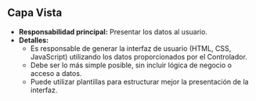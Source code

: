 ## Capa Vista

- **Responsabilidad principal:** Presentar los datos al usuario.
- **Detalles:**
  - Es responsable de generar la interfaz de usuario (HTML, CSS, JavaScript) utilizando los datos proporcionados por el Controlador.
  - Debe ser lo más simple posible, sin incluir lógica de negocio o acceso a datos.
  - Puede utilizar plantillas para estructurar mejor la presentación de la interfaz.